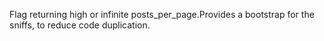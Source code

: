Flag returning high or infinite posts_per_page.Provides a bootstrap for the sniffs, to reduce code duplication.